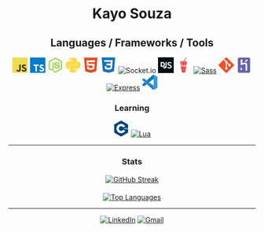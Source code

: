 <div align="center">

# Kayo Souza

</div>

<div align="center">

## Languages / Frameworks / Tools

<img height="32" width="32" alt="JavaScript" title="JavaScript" src="https://raw.githubusercontent.com/devicons/devicon/master/icons/javascript/javascript-original.svg">
<a href="https://www.typescriptlang.org/"><img height="32" width="32" alt="TypeScript" title="TypeScript" src="https://raw.githubusercontent.com/devicons/devicon/master/icons/typescript/typescript-original.svg"></a>
<a href="https://nodejs.org/en/"><img height="32" width="32" alt="Node.js" title="Node.js" src="https://raw.githubusercontent.com/devicons/devicon/master/icons/nodejs/nodejs-plain.svg"></a>
<a href="https://www.python.org/"><img height="32" width="32" alt="Python" title="Python" src="https://raw.githubusercontent.com/devicons/devicon/master/icons/python/python-plain.svg"></a>
<img height="32" width="32" alt="HTML" title="HTML" src="https://raw.githubusercontent.com/devicons/devicon/master/icons/html5/html5-plain.svg"></a>
<img height="32" width="32" alt="CSS" title="CSS" src="https://raw.githubusercontent.com/devicons/devicon/master/icons/css3/css3-plain.svg">
<img height="32" width="32" alt="Socket.io" title="Socket.io" src="https://upload.wikimedia.org/wikipedia/commons/9/96/Socket-io.svg">
<a href="https://discord.js.org/"><img height="32" width="32" alt="Discord.js" title="Discord.js" src="https://raw.githubusercontent.com/devicons/devicon/master/icons/discordjs/discordjs-original.svg"></a>
<a href="https://gulpjs.com/"><img height="32" width="32" alt="Gulp" title="Gulp" src="https://raw.githubusercontent.com/devicons/devicon/master/icons/gulp/gulp-plain.svg"></a>
<a href="https://sass-lang.com/"><img height="32" width="32" alt="Sass" title="Sass" src="https://skillicons.dev/icons?i=sass"></a>
<img height="32" width="32" alt="Git" title="Git" src="https://raw.githubusercontent.com/devicons/devicon/master/icons/git/git-plain.svg">
<a href="https://heroku.com/"><img height="32" width="32" alt="Heroku" title="Heroku" src="https://raw.githubusercontent.com/devicons/devicon/master/icons/heroku/heroku-plain.svg"></a>
<a href="https://expressjs.com/"><img height="32" width="32" alt="Express" title="Express" src="https://skillicons.dev/icons?i=express"></a>
<a href="https://code.visualstudio.com/"><img height="32" width="32" alt="Visual Studio Code" title="Visual Studio Code" src="https://raw.githubusercontent.com/devicons/devicon/master/icons/vscode/vscode-original.svg"></a>


### Learning

<a href="https://cplusplus.com/"><img height="32" width="32" alt="C++" title="C++" src="https://raw.githubusercontent.com/devicons/devicon/master/icons/cplusplus/cplusplus-plain.svg"></a>
<a href="https://www.lua.org/"><img height="32" width="32" alt="Lua" title="Lua" src="https://upload.wikimedia.org/wikipedia/commons/c/cf/Lua-Logo.svg"></a>

</div>

<hr>

<div align="center">

### Stats

<div align="center">

<a href="https://git.io/streak-stats"><img align="center" alt="GitHub Streak" src="https://github-readme-streak-stats.herokuapp.com?user=Alphka&theme=dark&border_radius=5&date_format=M%20j%5B%2C%20Y%5D"></a>
<br>
<br>
<a href="https://github.com/anuraghazra/github-readme-stats"><img align="center" alt="Top Languages" src="https://github-readme-stats.vercel.app/api/top-langs/?username=Alphka&layout=compact&langs_count=8&theme=dark&border_radius=5"></a>

</div>
</div>

<hr>

<div align="center">

<a href="https://www.linkedin.com/in/kayosouza"><img alt="LinkedIn" src="https://img.shields.io/badge/LinkedIn-0077B5?style=for-the-badge&logo=linkedin&logoColor=white"></a>
<a href="mailto:kayo.felipe.souza2014@gmail.com"><img alt="Gmail" src="https://img.shields.io/badge/Gmail-333?style=for-the-badge&logo=gmail&logoColor=white"></a>

</div>
